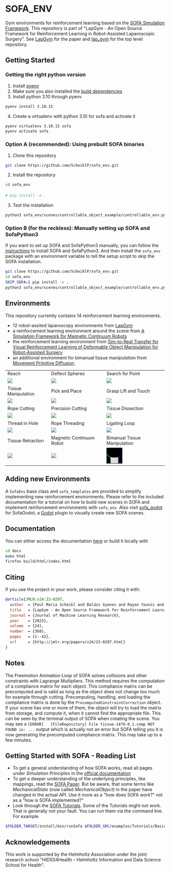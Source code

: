 # SOFA_ENV
Gym environments for reinforcement learning based on the [SOFA Simulation Framework](https://www.sofa-framework.org/).
This repository is part of "LapGym - An Open Source Framework for Reinforcement Learning in Robot-Assisted Laparoscopic Surgery".
See [LapGym](https://www.jmlr.org/papers/v24/23-0207.html) for the paper and [lap_gym](https://github.com/ScheiklP/lap_gym) for the top level repository.

## Getting Started
### Getting the right python version
1. Install [pyenv](https://github.com/pyenv/pyenv?tab=readme-ov-file#installation)
2. Make sure you also installed the [build dependencies](https://github.com/pyenv/pyenv?tab=readme-ov-file#install-python-build-dependencies)
3. Install python 3.10 through pyenv
```bash
pyenv install 3.10.15
```
4. Create a virtualenv with python 3.10 for sofa and activate it
```bash
pyenv virtualenv 3.10.15 sofa
pyenv activate sofa
```

### Option A (recommended): Using prebuilt SOFA binaries
1. Clone this repository
```bash
git clone https://github.com/ScheiklP/sofa_env.git 
```

2. Install the repository
```bash
cd sofa_env

# pip install -e .
```

3. Test the installation
```bash
python3 sofa_env/scenes/controllable_object_example/controllable_env.py
```

### Option B (for the reckless): Manually setting up SOFA and SofaPython3
If you want to set up SOFA and SofaPython3 manually, you can follow the [instructions](docs/source/setting_up_sofa.rst) to install SOFA and SofaPython3.
And then install the `sofa_env` package with an environment variable to tell the setup script to skip the SOFA installation.
```bash
git clone https://github.com/ScheiklP/sofa_env.git 
cd sofa_env
SKIP_SOFA=1 pip install -e .
python3 sofa_env/scenes/controllable_object_example/controllable_env.py
```

## Environments
This repository currently contains 14 reinforcement learning environments.
- 12 robot-assited laparoscopy environments from [LapGym](https://www.jmlr.org/papers/v24/23-0207.html)
- a reinforcement learning environment around the scene from [A Simulation Framework for Magnetic Continuum Robots](https://github.com/ethz-msrl/mCR_simulator)
- the reinforcement learning environment from [Sim-to-Real Transfer for Visual Reinforcement Learning of Deformable Object Manipulation for Robot-Assisted Surgery](https://ieeexplore.ieee.org/abstract/document/9976185)
- an additional environment for bimanual tissue manipulation from [Movement Primitive Diffusion](https://scheiklp.github.io/movement-primitive-diffusion/).

<table style="width: 100%; border-collapse: collapse; border: 0;">
 </tr>
    <tr>
    <td> Reach </td>
    <td> Deflect Spheres </td>
    <td> Search for Point </td>
  </tr>
  <tr>
    <td>
      <img src="docs/source/images/environments/reach.gif" style="width: 100%; max-width: 50px; height: auto;">
    </td>
    <td>
      <img src="docs/source/images/environments/deflect_spheres.gif" style="width: 100%; max-width: 50px; height: auto;">
    </td>
    <td>
      <img src="docs/source/images/environments/search_for_point.gif" style="width: 100%; max-width: 50px; height: auto;">
    </td>
  </tr>
  <tr>
    <td> Tissue Manipulation </td>
    <td> Pick and Place </td>
    <td> Grasp Lift and Touch </td>
  </tr>
  <tr>
    <td>
      <img src="docs/source/images/environments/tissue_manipulation.gif" style="width: 100%; max-width: 50px; height: auto;">
    </td>
    <td>
      <img src="docs/source/images/environments/pick_and_place.gif" style="width: 100%; max-width: 50px; height: auto;">
    </td>
    <td>
      <img src="docs/source/images/environments/grasp_lift_touch.gif" style="width: 100%; max-width: 50px; height: auto;">
    </td>
  </tr>
  <tr>
    <td> Rope Cutting </td>
    <td> Precision Cutting </td>
    <td> Tissue Dissection </td>
  </tr>
  <tr>
    <td>
      <img src="docs/source/images/environments/rope_cutting.gif" style="width: 100%; max-width: 50px; height: auto;">
    </td>
    <td>
      <img src="docs/source/images/environments/precision_cutting.gif" style="width: 100%; max-width: 50px; height: auto;">
    </td>
    <td>
      <img src="docs/source/images/environments/tissue_dissection.gif" style="width: 100%; max-width: 50px; height: auto;">
    </td>
  </tr>
  <tr>
    <td> Thread in Hole </td>
    <td> Rope Threading </td>
    <td> Ligating Loop </td>
  </tr>
  <tr>
    <td>
      <img src="docs/source/images/environments/thread_in_hole.gif" style="width: 100%; max-width: 50px; height: auto;">
    </td>
    <td>
      <img src="docs/source/images/environments/rope_threading.gif" style="width: 100%; max-width: 50px; height: auto;">
    </td>
    <td>
      <img src="docs/source/images/environments/ligating_loop.gif" style="width: 100%; max-width: 50px; height: auto;">
    </td>
  </tr>
  <tr>
  </td>
    <td> Tissue Retraction </td>
    <td> Magnetic Continuum Robot </td>
    <td> Bimanual Tissue Manipulation </td>
  </tr>
  <tr>
    <td>
      <img src="docs/source/images/environments/tissue_retraction.gif" style="width: 100%; max-width: 50px; height: auto;">
    </td>
    <td>
      <img src="docs/source/images/environments/mcr.gif" style="width: 100%; max-width: 50px; height: auto;">
    </td>
    <td>
      <img src="docs/source/images/environments/bimanual_tissue_manipulation.gif" style="width: 100%; max-width: 50px; height: auto;">
    </td>
    </tr>
</table>

## Adding new Environments
A ``SofaEnv`` base class and ``sofa_templates`` are provided to simplify implementing new reinforcement environments.
Please refer to the included documentation for a tutorial on how to build new scenes in SOFA and implement reinforcement environments with ``sofa_env``.
Also visit [sofa_godot](https://github.com/ScheiklP/sofa_godot) for SofaGodot, a [Godot](https://github.com/godotengine/godot) plugin to visually create new SOFA scenes.

## Documentation
You can either access the documentation [here](https://scheiklp.github.io/sofa_env/) or build it locally with

```bash
cd docs
make html
firefox build/html/index.html
```

## Citing
If you use the project in your work, please consider citing it with:
```bibtex
@article{JMLR:v24:23-0207,
  author  = {Paul Maria Scheikl and Balázs Gyenes and Rayan Younis and Christoph Haas and Gerhard Neumann and Martin Wagner and Franziska Mathis-Ullrich},
  title   = {LapGym - An Open Source Framework for Reinforcement Learning in Robot-Assisted Laparoscopic Surgery},
  journal = {Journal of Machine Learning Research},
  year    = {2023},
  volume  = {24},
  number  = {368},
  pages   = {1--42},
  url     = {http://jmlr.org/papers/v24/23-0207.html}
}
```

## Notes
The Freemotion Animation Loop of SOFA solves collisions and other constraints with Lagrange Multipliers.
This method requires the computation of a compliance matrix for each object.
This compliance matrix can be precomputed and is valid as long as the object does not change too much for example through cutting.
Precomputing, handling, and loading the compliance matrix is done by the `PrecomputedConstraintCorrection` object.
If your scene has one or more of them, the object will try to load the matrix from storage, and compute it, when it cannot find the appropriate file.
This can be seen by the terminal output of SOFA when creating the scene.
You may see a `[ERROR]   [FileRepository] File tissue-1479-0.1.comp NOT FOUND in: ...` output which is actually not an error but SOFA telling you it is now generating the precomputed compliance matrix.
This may take up to a few minutes.

## Getting Started with SOFA - Reading List
- To get a general understanding of how SOFA works, read all pages under *Simulation Principles* in the [official documentation](https://www.sofa-framework.org/community/doc/simulation-principles/scene-graph/)
- To get a deeper understanding of the underlying principles, like mappings, read the [SOFA Paper](https://hal.inria.fr/hal-00681539/document).
But be aware, that some terms like *MechanicalState* (now called *MechanicalObject*) in the paper have changed in the actual API.
Use it more as a "how does SOFA work?" not as a "how is SOFA implemented?"
- Look through the [SOFA Tutorials](https://github.com/sofa-framework/sofa/tree/master/examples/Tutorials).
Some of the Tutorials might not work.
That is generally not your fault.
You can run them via the command line. For example

```bash
$FOLDER_TARGET/install/bin/runSofa $FOLDER_SRC/examples/Tutorials/Basic/TutorialBasicCube.scn
```

## Acknowledgements
This work is supported by the Helmholtz Association under the joint research school "HIDSS4Health – Helmholtz Information and Data Science School for Health".

